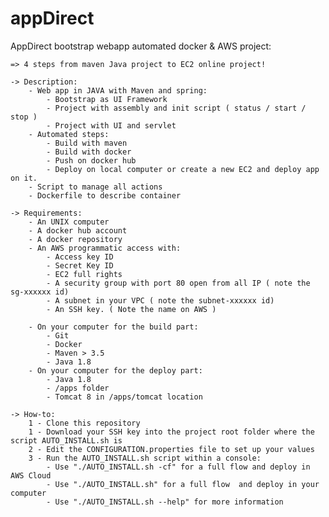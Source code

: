 # appDirect
AppDirect bootstrap webapp automated docker & AWS project:

	=> 4 steps from maven Java project to EC2 online project!

	-> Description:
		- Web app in JAVA with Maven and spring:
			- Bootstrap as UI Framework
			- Project with assembly and init script ( status / start / stop )
			- Project with UI and servlet
		- Automated steps:
			- Build with maven
			- Build with docker
			- Push on docker hub
			- Deploy on local computer or create a new EC2 and deploy app on it.
		- Script to manage all actions
		- Dockerfile to describe container

	-> Requirements:
		- An UNIX computer
		- A docker hub account
		- A docker repository
		- An AWS programmatic access with:
			- Access key ID
			- Secret Key ID
			- EC2 full rights
			- A security group with port 80 open from all IP ( note the sg-xxxxxx id)
			- A subnet in your VPC ( note the subnet-xxxxxx id)
			- An SSH key. ( Note the name on AWS )

		- On your computer for the build part:
			- Git
			- Docker
			- Maven > 3.5
			- Java 1.8	
		- On your computer for the deploy part:
			- Java 1.8	
			- /apps folder
			- Tomcat 8 in /apps/tomcat location

	-> How-to:
		1 - Clone this repository
		1 - Download your SSH key into the project root folder where the script AUTO_INSTALL.sh is
		2 - Edit the CONFIGURATION.properties file to set up your values
		3 - Run the AUTO_INSTALL.sh script within a console:
			- Use "./AUTO_INSTALL.sh -cf" for a full flow and deploy in AWS Cloud
			- Use "./AUTO_INSTALL.sh" for a full flow  and deploy in your computer
			- Use "./AUTO_INSTALL.sh --help" for more information

